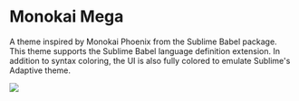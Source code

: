 # Monokai Mega

A theme inspired by Monokai Phoenix from the Sublime Babel package. This theme supports the Sublime Babel language definition extension. In addition to syntax coloring, the UI is also fully colored to emulate Sublime's Adaptive theme.

![](https://neuropuff.com/media/screenshot.png)